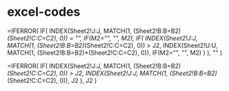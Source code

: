 # excel-codes
=IFERROR(
  IF(
    INDEX(Sheet2!J:J, MATCH(1, (Sheet2!B:B=B2)*(Sheet2!C:C=C2), 0)) = "",
    IF(M2="", "", M2),
    IF(
      INDEX(Sheet2!J:J, MATCH(1, (Sheet2!B:B=B2)*(Sheet2!C:C=C2), 0)) > J2,
      INDEX(Sheet2!U:U, MATCH(1, (Sheet2!B:B=B2)*(Sheet2!C:C=C2), 0)),
      IF(M2="", "", M2)
    )
  ),
  ""
)


=IFERROR(
  IF(
    INDEX(Sheet2!J:J, MATCH(1, (Sheet2!B:B=B2)*(Sheet2!C:C=C2), 0)) > J2,
    INDEX(Sheet2!J:J, MATCH(1, (Sheet2!B:B=B2)*(Sheet2!C:C=C2), 0)),
    J2
  ),
  J2
)
